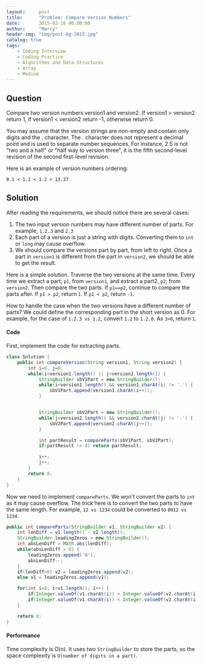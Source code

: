 ```yaml
---
layout:     post
title:      "Problem: Compare Version Numbers"
date:       2015-02-18 00:00:00
author:     "Marcy"
header-img: "img/post-bg-2015.jpg"
catalog: true
tags:
    - Coding Interview
    - Coding Practice
    - Algorithms and Data Structures
    - Array
    - Medium
---
```


## Question

Compare two version numbers version1 and version2.
If version1 > version2 return 1, if version1 < version2 return -1, otherwise return 0.

You may assume that the version strings are non-empty and contain only digits and the . character.
The . character does not represent a decimal point and is used to separate number sequences.
For instance, 2.5 is not "two and a half" or "half way to version three", it is the fifth second-level revision of the second first-level revision.

Here is an example of version numbers ordering:

```
0.1 < 1.1 < 1.2 < 13.37
```

## Solution

After reading the requirements, we should notice there are several cases:
1. The two input version numbers may have different number of parts. For example, `1.2.3` and `2.3`
2. Each part of a version is just a string with digits. Converting them to `int` or `long` may cause overflow.
3. We should compare the versions part by part, from left to right. Once a part in `version1` is different from the part in `version2`, we should be able to get the result.

Here is a simple solution. Traverse the two versions at the same time. Every time we extract a part, `p1`, from `version1`, and extract a part2, `p2`, from `version2`. Then compare the two parts. If `p1==p2`, continue to compare the parts after. If `p1 > p2`, return `1`. If `p1 < p2`, return `-1`.

How to handle the case when the two versions have a different number of parts? We could define the corresponding part in the short version as 0. For example, for the case of `1.2.3 vs 1.2`,  convert `1.2` to `1.2.0`. As `3>0`, return `1`.

#### Code

First, implement the code for extracting parts.

```java
class Solution {
    public int compareVersion(String version1, String version2) {
        int i=0, j=0;
        while(i<version1.length() || j<version2.length()) {
            StringBuilder sbV1Part = new StringBuilder();
            while(i<version1.length() && version1.charAt(i) != '.') {
                sbV1Part.append(version1.charAt(i++));
            }


            StringBuilder sbV2Part = new StringBuilder();
            while(j<version2.length() && version2.charAt(j) != '.') {
                sbV2Part.append(version2.charAt(j++));
            }

            int partResult = compareParts(sbV1Part, sbV2Part);
            if(partResult != 0) return partResult;

            i++;
            j++;
        }
        return 0;
    }
}
```

Now we need to implement `compareParts`. We won't convert the parts to `int` as it may cause overflow. The trick here is to convert the two
parts to have the same length. For example, `12 vs 1234` could be converted to `0012 vs 1234`.

```java
public int compareParts(StringBuilder v1, StringBuilder v2) {
    int lenDiff = v1.length() - v2.length();
    StringBuilder leadingZeros = new StringBuilder();
    int absLenDiff = Math.abs(lenDiff);
    while(absLenDiff > 0) {
        leadingZeros.append('0');
        absLenDiff--;
    }
    if(lenDiff>0) v2 = leadingZeros.append(v2);
    else v1 = leadingZeros.append(v1);

    for(int i=0; i<v1.length(); i++) {
        if(Integer.valueOf(v1.charAt(i)) > Integer.valueOf(v2.charAt(i))) return 1;
        if(Integer.valueOf(v1.charAt(i)) < Integer.valueOf(v2.charAt(i))) return -1;
    }

    return 0;
}
```

#### Performance

Time complexity is O(n). It uses two `StringBuilder` to store the parts, so the space complexity is `O(number of digits in a part)`.
